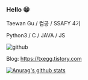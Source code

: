 ### Hello 😁

Taewan Gu / 컴공 / SSAFY 4기

Python3 / C / JAVA / JS

![github](https://img.shields.io/static/v1?label=hi&message=hi&color=orange)

Blog: https://txegg.tistory.com

[![Anurag's github stats](https://github-readme-stats.vercel.app/api?username=fksk94&show_icons=true&theme=cobalt)](https://github.com/anuraghazra/github-readme-stats)
